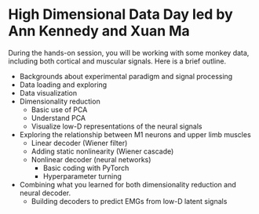 # High Dimensional Data Day led by Ann Kennedy and Xuan Ma


During the hands-on session, you will be working with some monkey data, including both cortical and muscular signals. Here is a brief outline.
* Backgrounds about experimental paradigm and signal processing
* Data loading and exploring
* Data visualization
* Dimensionality reduction
	* Basic use of PCA
	* Understand PCA
	* Visualize low-D representations of the neural signals
* Exploring the relationship between M1 neurons and upper limb muscles
	* Linear decoder (Wiener filter)
	* Adding static nonlinearity (Wiener cascade)
	* Nonlinear decoder (neural networks)
		* Basic coding with PyTorch
		* Hyperparameter turning
* Combining what you learned for both dimensionality reduction and neural decoder. 
	* Building decoders to predict EMGs from low-D latent signals


